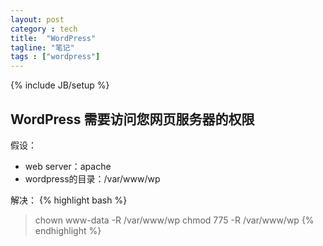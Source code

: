 ```yaml
---
layout: post
category : tech
title:  "WordPress"
tagline: "笔记"
tags : ["wordpress"] 
---
```

{% include JB/setup %}

##  WordPress 需要访问您网页服务器的权限

假设：
- web server：apache
- wordpress的目录：/var/www/wp

解决：
{% highlight bash %}
> chown www-data -R /var/www/wp
> chmod 775 -R /var/www/wp 
{% endhighlight %}
